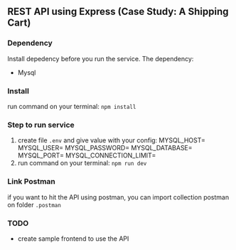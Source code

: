 ## REST API using Express (Case Study: A Shipping Cart)

### Dependency

Install depedency before you run the service.
The dependency:

- Mysql

### Install

run command on your terminal: `npm install`

### Step to run service

1. create file `.env` and give value with your config:
   MYSQL_HOST=
   MYSQL_USER=
   MYSQL_PASSWORD=
   MYSQL_DATABASE=
   MYSQL_PORT=
   MYSQL_CONNECTION_LIMIT=
2. run command on your terminal: `npm run dev`

### Link Postman

if you want to hit the API using postman, you can import collection postman on folder `.postman`

### TODO

- create sample frontend to use the API
